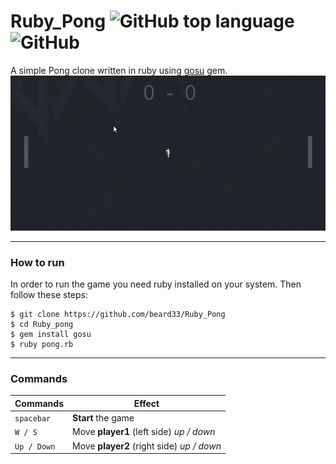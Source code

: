 # Ruby_Pong ![GitHub top language](https://img.shields.io/github/languages/top/beard33/Ruby_pong.svg?color=9b111e)    ![GitHub](https://img.shields.io/github/license/beard33/Ruby_pong.svg)

A simple Pong clone written in ruby using [gosu](https://github.com/gosu/gosu) gem. <br>
![](/pong.gif)

---

### How to run
In order to run the game you need ruby installed on your system. Then follow these steps:
```
$ git clone https://github.com/beard33/Ruby_Pong
$ cd Ruby_pong
$ gem install gosu
$ ruby pong.rb
```
  
---

### Commands

|Commands|Effect|
|---     |---   |
| `spacebar` | **Start** the game |
| `W / S`    | Move **player1** (left side) _up / down_ |
| `Up / Down` | Move **player2** (right side) _up / down_ |
